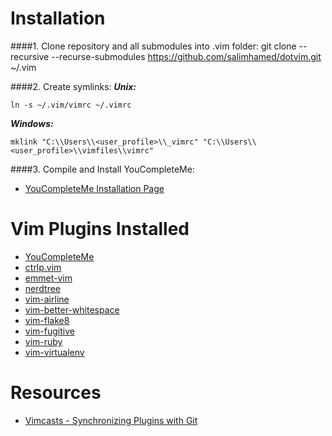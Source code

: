 # Installation
####1. Clone repository and all submodules into .vim folder:
    git clone --recursive --recurse-submodules https://github.com/salimhamed/dotvim.git ~/.vim

####2. Create symlinks:
***Unix:***

    ln -s ~/.vim/vimrc ~/.vimrc
***Windows:***

    mklink "C:\\Users\\<user_profile>\\_vimrc" "C:\\Users\\<user_profile>\\vimfiles\\vimrc"

####3. Compile and Install YouCompleteMe:
* [YouCompleteMe Installation Page](https://github.com/Valloric/YouCompleteMe#mac-os-x-super-quick-installation)

# Vim Plugins Installed
* [YouCompleteMe](https://github.com/Valloric/YouCompleteMe)
* [ctrlp.vim](https://github.com/kien/ctrlp.vim)
* [emmet-vim](https://github.com/mattn/emmet-vim)
* [nerdtree](https://github.com/scrooloose/nerdtree)
* [vim-airline](https://github.com/bling/vim-airline)
* [vim-better-whitespace](https://github.com/ntpeters/vim-better-whitespace)
* [vim-flake8](https://github.com/nvie/vim-flake8)
* [vim-fugitive](https://github.com/tpope/vim-fugitive)
* [vim-ruby](https://github.com/vim-ruby/vim-ruby)
* [vim-virtualenv](https://github.com/jmcantrell/vim-virtualenv)

# Resources
* [Vimcasts - Synchronizing Plugins with Git](www.vimcasts.org/episodes/synchronizing-plugins-with-git-submodules-and-pathogen)
